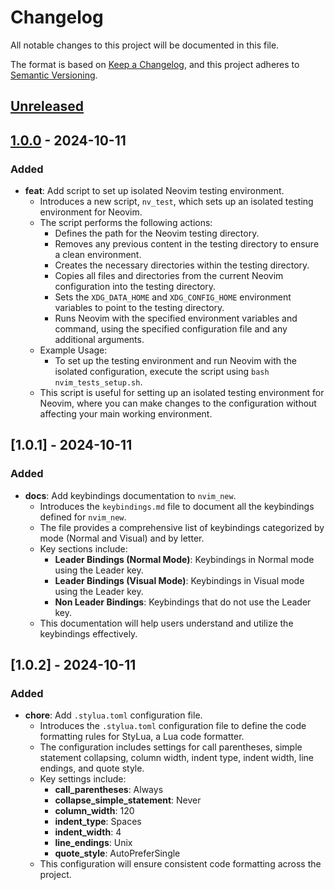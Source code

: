 # Changelog

All notable changes to this project will be documented in this file.

The format is based on [Keep a Changelog](https://keepachangelog.com/en/1.0.0/),
and this project adheres to [Semantic Versioning](https://semver.org/spec/v2.0.0.html).

## [Unreleased]

## [1.0.0] - 2024-10-11
### Added
- **feat**: Add script to set up isolated Neovim testing environment.
  - Introduces a new script, `nv_test`, which sets up an isolated testing environment for Neovim.
  - The script performs the following actions:
    - Defines the path for the Neovim testing directory.
    - Removes any previous content in the testing directory to ensure a clean environment.
    - Creates the necessary directories within the testing directory.
    - Copies all files and directories from the current Neovim configuration into the testing directory.
    - Sets the `XDG_DATA_HOME` and `XDG_CONFIG_HOME` environment variables to point to the testing directory.
    - Runs Neovim with the specified environment variables and command, using the specified configuration file and any additional arguments.
  - Example Usage:
    - To set up the testing environment and run Neovim with the isolated configuration, execute the script using `bash nvim_tests_setup.sh`.
  - This script is useful for setting up an isolated testing environment for Neovim, where you can make changes to the configuration without affecting your main working environment.

## [1.0.1] - 2024-10-11
### Added
- **docs**: Add keybindings documentation to `nvim_new`.
  - Introduces the `keybindings.md` file to document all the keybindings defined for `nvim_new`.
  - The file provides a comprehensive list of keybindings categorized by mode (Normal and Visual) and by letter.
  - Key sections include:
    - **Leader Bindings (Normal Mode)**: Keybindings in Normal mode using the Leader key.
    - **Leader Bindings (Visual Mode)**: Keybindings in Visual mode using the Leader key.
    - **Non Leader Bindings**: Keybindings that do not use the Leader key.
  - This documentation will help users understand and utilize the keybindings effectively.

## [1.0.2] - 2024-10-11
### Added
- **chore**: Add `.stylua.toml` configuration file.
  - Introduces the `.stylua.toml` configuration file to define the code formatting rules for StyLua, a Lua code formatter.
  - The configuration includes settings for call parentheses, simple statement collapsing, column width, indent type, indent width, line endings, and quote style.
  - Key settings include:
    - **call_parentheses**: Always
    - **collapse_simple_statement**: Never
    - **column_width**: 120
    - **indent_type**: Spaces
    - **indent_width**: 4
    - **line_endings**: Unix
    - **quote_style**: AutoPreferSingle
  - This configuration will ensure consistent code formatting across the project.


[Unreleased]: https://github.com/Elixir-Software-Developer/nvim_new/compare/v1.0.0...HEAD
[1.0.0]: https://github.com/Elixir-Software-Developer/nvim_new/releases/tag/v1.0.0
